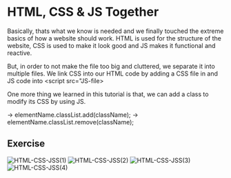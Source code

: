 # HTML, CSS & JS Together

Basically, thats what we know is needed and we finally touched the extreme basics of how a website should work. HTML is used for the structure of the website, CSS is used to make it look good and JS makes it functional and reactive.

But, in order to not make the file too big and cluttered, we separate it into multiple files. We link CSS into our HTML code by adding a CSS file in <link rel="stylesheet" href="CSS-file"> and JS code into <script src="JS-file></script>

One more thing we learned in this tutorial is that, we can add a class to modify its CSS by using JS. 

-> elementName.classList.add(className);
-> elementName.classList.remove(className);

## Exercise 

![HTML-CSS-JSS(1)](https://github.com/user-attachments/assets/b3be9f93-52fa-4947-b03f-1a6c7e52c70b)
![HTML-CSS-JSS(2)](https://github.com/user-attachments/assets/697c40e6-420c-4fb6-8f8a-f13a217fe256)
![HTML-CSS-JSS(3)](https://github.com/user-attachments/assets/3ab32883-82ec-4837-9b40-b9dadb55c667)
![HTML-CSS-JSS(4)](https://github.com/user-attachments/assets/7dd88e8a-3b91-4aa4-beca-00796985307a)
